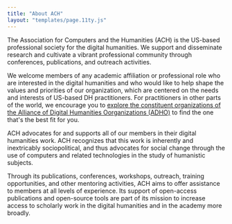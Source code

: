 ```yaml
---
title: "About ACH"
layout: "templates/page.11ty.js"
---
```


The Association for Computers and the Humanities (ACH) is the US-based professional society for the digital humanities. We support and disseminate research and cultivate a vibrant professional community through conferences, publications, and outreach activities.

We welcome members of any academic affiliation or professional role who are interested in the digital humanities and who would like to help shape the values and priorities of our organization, which are centered on the needs and interests of US-based DH practitioners. For practitioners in other parts of the world, we encourage you to [explore the constituent organizations of the Alliance of Digital Humanities Oorganizations (ADHO)](https://www.adho.org) to find the one that's the best fit for you.

ACH advocates for and supports all of our members in their digital humanities work. ACH recognizes that this work is inherently and inextricably sociopolitical, and thus advocates for social change through the use of computers and related technologies in the study of humanistic subjects.

Through its publications, conferences, workshops, outreach, training opportunities, and other mentoring activities, ACH aims to offer assistance to members at all levels of experience. Its support of open-access publications and open-source tools are part of its mission to increase access to scholarly work in the digital humanities and in the academy more broadly.
